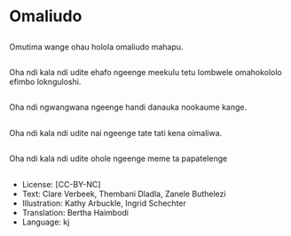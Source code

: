 # Omaliudo

##
Omutima wange ohau holola omaliudo mahapu.

##
Oha ndi kala ndi udite ehafo ngeenge meekulu tetu lombwele omahokololo efimbo loknguloshi.

##
Oha ndi ngwangwana ngeenge handi danauka nookaume kange.

##
Oha ndi kala ndi udite nai ngeenge tate tati kena oimaliwa.

##
Oha ndi kala ndi udite ohole ngeenge meme ta papatelenge

##
* License: [CC-BY-NC]
* Text: Clare Verbeek, Thembani Dladla, Zanele Buthelezi
* Illustration: Kathy Arbuckle, Ingrid Schechter
* Translation: Bertha Haimbodi
* Language: kj
